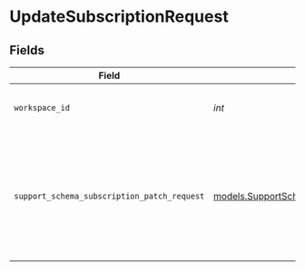 # UpdateSubscriptionRequest


## Fields

| Field                                                                                              | Type                                                                                               | Required                                                                                           | Description                                                                                        | Example                                                                                            |
| -------------------------------------------------------------------------------------------------- | -------------------------------------------------------------------------------------------------- | -------------------------------------------------------------------------------------------------- | -------------------------------------------------------------------------------------------------- | -------------------------------------------------------------------------------------------------- |
| `workspace_id`                                                                                     | *int*                                                                                              | :heavy_check_mark:                                                                                 | Id of the workspace to work with                                                                   | 4                                                                                                  |
| `support_schema_subscription_patch_request`                                                        | [models.SupportSchemaSubscriptionPatchRequest](../models/supportschemasubscriptionpatchrequest.md) | :heavy_check_mark:                                                                                 | N/A                                                                                                | {<br/>"patch": [<br/>{<br/>"op": "replace",<br/>"path": "subscription_id",<br/>"value": "AleMockSubsIda32ax"<br/>}<br/>]<br/>} |